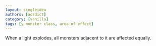 ```yaml
---
layout: singleidea
authors: [aosdict]
category: [vanilla]
tags: [y monster class, area of effect]
---
```

When a light explodes, all monsters adjacent to it are affected equally.
